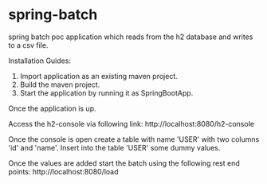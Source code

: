 # spring-batch
spring batch poc application which reads from the h2 database and writes to a csv file.

Installation Guides:
  1. Import application as an existing maven project.
  2. Build the maven project.
  3. Start the application by running it as SpringBootApp.
  
 Once the application is up. 
 
 Access the h2-console via following link:
  http://localhost:8080/h2-console
  
 Once the console is open create a table with name 'USER' with two columns 'id' and 'name'.
 Insert into the table 'USER' some dummy values.
 
 Once the values are added start the batch using the following rest end points:
  http://localhost:8080/load
